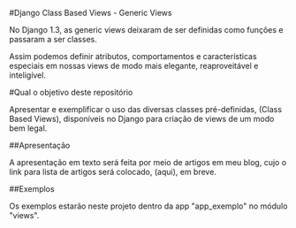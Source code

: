 #Django Class Based Views - Generic Views

No Django 1.3, as generic views deixaram de ser definidas como funções e passaram a ser classes.

Assim podemos definir atributos, comportamentos e características especiais em nossas views de modo mais elegante, reaproveitável e inteligível.

#Qual o objetivo deste repositório

Apresentar e exemplificar o uso das diversas classes pré-definidas, (Class Based Views), disponíveis no Django para criação de views de um modo bem legal.

##Apresentação

A apresentação em texto será feita por meio de artigos em meu blog, cujo o link para lista de artigos será colocado, (aqui), em breve.

##Exemplos

Os exemplos estarão neste projeto dentro da app "app_exemplo" no módulo "views".